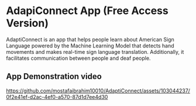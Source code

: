 # AdapiConnect App (Free Access Version)

AdaptiConnect is an app that helps people learn about American Sign Language powered by the Machine Learning Model that detects hand movements and makes real-time sign language translation. Additionally, it facilitates communication between people and deaf people.

## App Demonstration video

https://github.com/mostafaibrahim10010/AdaptiConnect/assets/103044237/0f2e41ef-d2ac-4ef0-a570-87d1d7ee4d30







